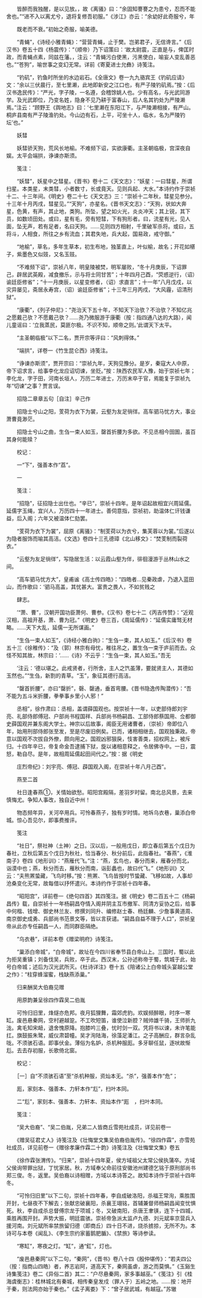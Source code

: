 <!-- { "loadSidebar": true } -->
　　皆醉而我独醒，是以见放。，故《离骚》曰：“余固知謇謇之为患兮，忍而不能舍也。”“进不入以离尤兮，退将复修吾初服。”《涉江》亦云：“余幼好此奇服兮，年

　　既老而不衰。”初始之奇服，喻美德。

　　“青蝇”，《诗经小雅青蝇》：“营营青蝇，止于樊。岂弟君子，无信谗言。”《后汉书》卷五十四《杨震传》：“（顺帝）乃下诏策曰：‘故太尉震，正直是与，俾匡时政，而青蝇点素，同兹在藩。，注云：“青蝇污白使黑，污黑使白，喻妄人变乱善恶也。”“苍狗”，喻世事之变幻无常。详前《寄夏进士允彝》诗笺注。

　　“钓矶”，钓鱼时所坐的水边岩石。《全唐文》卷一九九骆宾王《钓矶应请》文：“余以三伏晨行，至七里濑，此地即新安之江口也，有严子陵钓矶焉。”按：《后汉书逸民传》：“严光，字子陵，一名遵，会稽馀姚人也。少有高名，与光武同游学。及光武即位，乃变名姓，隐身不见乃耕于富春山，后人名其钓处为严陵濑焉。”注云：“顾野王《舆地志》曰：‘七里濑在东阳江下，与严陵濑相接，有严山。桐庐县南有严子陵渔钓处。今山边有石，上平，可坐十人，临水，名为严陵钓坛’也。”

　　妖彗

　　妖彗骄天狗，荒风长地榆。不难频下诏，实欲康衢。主圣朝临极，宫深夜自娱。太平会端拱，诤谏亦斯须。

　　笺注：

　　“妖彗”，妖星中之彗星。《晋书》卷十二《天文志》：“妖星：一曰彗星，所谓扫星。本类星，末类彗，小者数寸，长或竟天。见则兵起、大水。”本诗约作于崇祯十二、十三年间。《明史》卷二十七《天文志》三：“崇祯十二年秋，彗星见参分。十三年十月丙戌，彗星见。”“天狗”，亦星名。《晋书天文志》：“天狗，状如大奔星，色黄，有声，其止地，类狗。所坠，望之如火光，炎炎冲天；其上锐，其下员，如数顷田处。或曰，星有毛，旁有短彗，下有狗形者。曰，流星有光，见人面，坠无声，若有足者，名曰天狗。……见则四方相射，千里破军杀将。或曰，五将斗，人相食，所往之乡有流血；其君失地，兵大起，国易政，戒守御。”

　　“地榆”，草名，多年生草本，初生布地，独茎直上，叶似榆，故名；开花如椹子，紫墨色又似豉，又名玉豉。

　　“不难频下诏”，崇祯八年，明皇陵被焚，明军屡败，“冬十月庚辰，下诏罪己，辟居武英殿，减食撤乐，示与将士同甘苦”；十年四月己酉，“荧惑逆行，（诏）谕廷臣修省”；“十一月庚辰，以星变修者，（诏）求直言”；十一年“八月戊戍，以灾异屡见，斋居永寿宫，（诏）谕廷臣修省”；十三年三月丙戍，“大风霾，诏清刑狱”。

　　“康衢”，《列子仲尼》：“尧治天下五十年，不知天下治欤？不治欤？不知亿兆之愿戴己欤？不愿戴己欤？……尧乃微服游于康衢（按：指四通八达的大路），闻儿童谣曰：‘立我蒸民，莫匪尔极。不识不知，顺帝之则。’此谓天下太平。

　　“主圣朝临极”以下二名，贾开宗等评曰：“风刺得体。”

　　“端拱”，详卷一《竹生昆仑西》诗笺注。

　　“诤谏亦斯须”，贾开宗曰：“崇祯九年，天狗见豫分。是岁，秦寇大人中原，帝下诏求言，给事李化龙应诏切谏，坐贬。”按：陕西农民军人豫，始于崇祯七年；李化龙，字于田，河南长垣人，万历二年进士，万历末卒于官，焉能复于崇祯九年“切谏”之事？贾言误。

　　招隐二章章五句［自注］辛己作

　　招隐士兮山之阳，芰荷为衣下为裳，云壑为友足徜徉。高车驷马忧方大，事业萧曹竟渺茫。

　　招隐士兮山之曲，生刍一束人如玉，罄首折腰为多欲。不见丞相今囹圄，虽百其身何能赎？

　　校记：

　　一“下”，强善本作“荔”。

　　一

　　笺注：

　　“招隐”，征招隐士出仕也。“辛已”，崇祯十四年。是年诏起故相宜兴周延儒。延儒字玉绳，宜兴人，万历四十一年进士。善伺意指，崇祯初，助温体仁讦钱谦益，后入阁；六年又被温体仁劾罢。

　　“芰荷为衣下为裳”，屈原《离骚》：“制芰荷以为衣兮，集芙蓉以为裳。”后遂以为隐者服饰而喻其高洁。《文选》卷四十三孔德璋《北山移文》：“焚芰制而裂荷衣。”

　　“云壑为友足徜徉”，写隐居生活：以云霞山壑为伴，徘徊漫游于丛林山水之间。

　　“高车驷马忧方大”，皇甫谧《高士传四皓》：“四皓者…见秦政虐，乃退入蓝田山，而作歌曰：‘驷马高盖，其忧甚大。富贵之畏人，不如贫贱之

　　肆志。

　　’“萧、曹”，汉朝开国功臣萧何、曹参。《汉书》卷七十二《丙吉传赞》：“近观汉相，高祖开基，萧、曹为冠。”《明史》卷三百，《周延儒传》：“延儒实庸驽无材略。……天下大乱，延儒一无所谋画。”

　　“生刍一束人如玉”，《诗经小雅白驹》：“生刍一束，其人如玉。”《后汉书》卷五十三《徐稚传》：“及（郭）林宗有母忧，稚往吊之，置生刍一束于庐前而去。众怪不知其故，林宗曰：‘……《诗》不云乎：“生刍一束，其人如玉。”吾无

　　’注云：‘德以堪之。此戒贤者，行所舍，主人之饩虽薄，要就贤主人，其德如玉然也。”“生刍，新割的青草。“玉”，象征其德行高洁。

　　“罄首折腰”，亦曰“罄折”，磬、罄通，垂首弯腰。《晋书隐逸传陶潜传》：“吾不能为五斗米折腰，拳拳事乡里小人邪！”

　　丞相”，徐作肃曰：丞相，盖谓薛国观也。按崇祯十一年，以吏部侍郎刘宇亮、礼部侍郎傅冠、户部尚书程国祥、兵部尚书杨嗣昌、工部侍郎蔡国用、佥都御史薛国观并兼东阁大学士。神宗以后故事，阁臣无用诸曹者，（崇祯）帝即位八年，始用刑部侍郎张至发，至是尽废旧例矣。已而，诸相相继去，国观独秉政。帝意以国观不次拔自外僚，颇向用之。国观凶邪狠戾，忮害善类，招权网上，被斥归。十四年辛已，帝复命金吾逮捕下狱，旋以诸相意释之，令居佛寺中。一日，震怒，勒自尽。是年，故相周延儒起田间代之。”按：据《明史

　　庄烈帝纪》：刘宇亮、傅冠、薜国观入阁，在崇祯十年八月己酉”。

　　燕至二首

　　社日逢春燕①，关情始欲愁。昭阳宫殿隔，差羽岁时留。南北总风景，去来慎悔尤。争知人事改，独自近中州！

　　物态频年异，关河卒用兵。可怜春燕子，独有岁时情。地坼乌衣巷，巢添白帝城。惊心吾见尔，即事费推评。

　　笺注

　　“社日”，祭社神（土神）之日。汉以后，一般用戊日，即立春后第五个戊日为春社，立秋后第五个戊日为秋社，恰当春分、秋分前后，此指春社。“春燕”，《淮南子》卷四《地形训》：“燕雁代飞。”注：“燕，玄鸟也，春分而来，雁春分而北，诣漠中也；燕，秋分而去，雁秋分而南，诣彭蠡也，故曰代飞。”《地形训》又云：“夫熊罴蛰藏，飞鸟时移。”按：熊罴、飞鸟皆按时节蛰藏、飞移如故，人事却沧桑变化无常，故每借以抒怀遣兴。本诗约作于崇祯十四年春。

　　“昭阳宫”，详前卷一《绝句四首》其四笺注。据《明史》卷二百五十二《杨嗣昌传》载，自崇祯十一年杨嗣昌夺情入阁并阴主互市撤军、同清方妥协之后，给事中何楷、钱增、御史林兰友、修撰刘同升、编修赵士春、杨廷麟、少詹事黄道周、南京御史成勇、兵部尚书范景文等，皆以言获谴。“嗣昌自益不理于人口”，崇祯皇帝从此亦专任嗣昌一人，而同群臣隔绝。

　　“乌衣巷”，详前本卷《赠梁明府》诗笺注。

　　“巢添白帝城”，“白帝城”，故址在今四川省奉节县白帝山上。三国时，蜀以此为拒吴重镇；刘备伐吴，兵败，卒于此。西汉末，公孙述称帝于蜀，筑城于此，始号白帝城；述后为汉光武所灭。《杜诗详注》卷十五《陪诸公上白帝城头宴越公堂之作》：“柱穿蜂溜蜜，栈缺燕添巢。”

　　归来酬吴大伯裔见赠

　　用原韵兼呈徐四作霖吴二伯胤

　　可怜归旧里，烽燧亦危邦。夜月狐狸舞，霜郊虎豹。欢娱频醉眼，时序一寒缸。废邑悬秦网，空村避越跫。不工吹短笛，谁使泣新腔？贼帅雄千骑，王师折九泷。禽毛知宋衄，退舍愧原降。抱膝吟三叠，忧时剑一双。凭将书以谏，未许笔能扛。旗鼓振朱鹭，威仪肃碧幢。吴才洵陆海，徐藻足潘江。之子高酬应，群言杂乱咙。不须骇石语。即事伏金。薄俗为名妒，杀机种服厖。多牙聊任鼠，逐吠故惭尨。去去存初服，长歌倚北窗。

　　校记：

　　［一］自“不须骇石语”至“杀机种服，资灿本无。“杀”，强善本作“危”；

　　厖，家刻本、强善本、力轩本作“尨”，扫叶本同。

　　二“尨”，家刻本、强善本、力轩本、资灿本作“厖　，扫叶本同。

　　笺注：

　　“吴大伯裔”、“吴二伯胤，兄弟二人皆商丘雪苑社成员，详见前卷一

　　《赠吴征君丈人》诗笺注及《壮悔堂文集吴伯裔伯胤传》。“徐四作霖”，亦雪苑社成员，详见前卷一《赠徐孝廉作霖二十韵》诗笺注及《壮悔堂文集》卷五

　　《徐作霖张渭传》。“归来”，崇祯十四年夏，侯方域祖父太常公侯执蒲卒。方域父侯询带罪出狱，丁忧家居。秋，方域奉父命前往安徽池州建德乞铭于原刑部尚书郑三俊。冬，返里。吴伯裔以诗相赠，方域以本诗答之。故知本诗作于崇祯十四年冬。

　　“可怜归旧里”以下二句，崇祯十四年春，李自成破洛阳，杀福王常洵，乘胜围开封，七昼夜不下解去；张献忠破襄阳，杀襄王翊铭，首辅兼督师杨嗣昌闻变忧惧死。秋，李自成杀总督傅宗龙于项城；冬，又破南阳，杀唐王聿锳，连下十四城，乘胜再围开封。声势大振，明廷震骇。崇祯帝急派太监卢九德、刘元斌率京营兵入援河南。刘元斌所率禁旅留归德（即商丘）四十日不进，烧杀掳掠，无所不为。本诗可与本卷《闻乱》、《李生宗约家蓄鹅肥腯》、《禁旅》等诗参读。

　　“寒缸”，寒夜之灯。“缸”，通“釭”，灯也。

　　“废邑悬秦网”以下二句，“秦网”，《晋书》卷八十四《殷仲堪传》：“若夫四公（按：指商山四皓）者，养志岩阿，道高天下，秦网虽虐，游之而莫惧。”《玉谿生诗集笺注》卷二《异俗二首》其二：“户尽悬秦网，家多事越巫。”《笺注》引《桂海虞衡志》：桂林城北有秦城，相传秦皇发戍（罪人于）五岭之地。……按：地开于秦，则法网亦始于秦也。”《孟子离娄》下：“曾子居武城，有越寇。”苏辙

